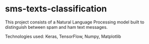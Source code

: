 # sms-texts-classification
This project consists of a Natural Language Processing model built to distinguish between spam and ham text messages.

Technologies used: Keras, TensorFlow, Numpy, Matplotlib
